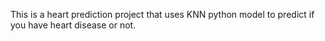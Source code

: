 This is a heart prediction project that uses KNN python model to predict if you have heart disease or not.
